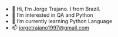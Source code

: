 - 👋 Hi, I’m Jorge Trajano. I from Brazil.
- 👀 I’m interested in QA and Python
- 🌱 I’m currently learning Python Language
- 📫 jorgetrajano1997@gmail.com

